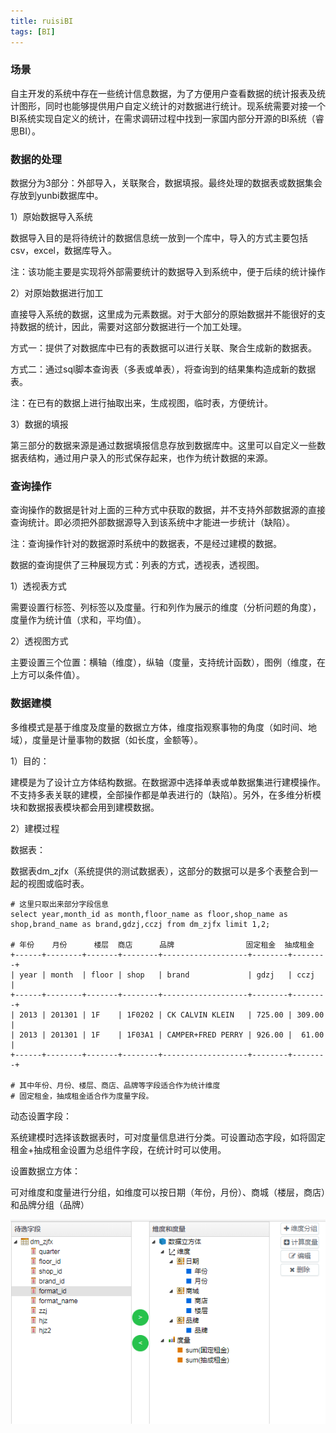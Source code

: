 ```yaml
---
title: ruisiBI
tags: [BI]
---
```


### 场景

自主开发的系统中存在一些统计信息数据，为了方便用户查看数据的统计报表及统计图形，同时也能够提供用户自定义统计的对数据进行统计。现系统需要对接一个BI系统实现自定义的统计，在需求调研过程中找到一家国内部分开源的BI系统（睿思BI）。

### 数据的处理

数据分为3部分：外部导入，关联聚合，数据填报。最终处理的数据表或数据集会存放到yunbi数据库中。

1）原始数据导入系统

数据导入目的是将待统计的数据信息统一放到一个库中，导入的方式主要包括csv，excel，数据库导入。

注：该功能主要是实现将外部需要统计的数据导入到系统中，便于后续的统计操作

2）对原始数据进行加工

直接导入系统的数据，这里成为元素数据。对于大部分的原始数据并不能很好的支持数据的统计，因此，需要对这部分数据进行一个加工处理。

方式一：提供了对数据库中已有的表数据可以进行关联、聚合生成新的数据表。

方式二：通过sql脚本查询表（多表或单表），将查询到的结果集构造成新的数据表。

注：在已有的数据上进行抽取出来，生成视图，临时表，方便统计。

3）数据的填报

第三部分的数据来源是通过数据填报信息存放到数据库中。这里可以自定义一些数据表结构，通过用户录入的形式保存起来，也作为统计数据的来源。

### 查询操作

查询操作的数据是针对上面的三种方式中获取的数据，并不支持外部数据源的直接查询统计。即必须把外部数据源导入到该系统中才能进一步统计（缺陷）。

注：查询操作针对的数据源时系统中的数据表，不是经过建模的数据。

数据的查询提供了三种展现方式：列表的方式，透视表，透视图。

1）透视表方式

需要设置行标签、列标签以及度量。行和列作为展示的维度（分析问题的角度），度量作为统计值（求和，平均值）。

2）透视图方式

主要设置三个位置：横轴（维度），纵轴（度量，支持统计函数），图例（维度，在上方可以条件值）。

### 数据建模

多维模式是基于维度及度量的数据立方体，维度指观察事物的角度（如时间、地域），度量是计量事物的数据（如长度，金额等）。

1）目的：

建模是为了设计立方体结构数据。在数据源中选择单表或单数据集进行建模操作。不支持多表关联的建模，全部操作都是单表进行的（缺陷）。另外，在多维分析模块和数据报表模块都会用到建模数据。

2）建模过程

数据表：

数据表dm_zjfx（系统提供的测试数据表），这部分的数据可以是多个表整合到一起的视图或临时表。

```
# 这里只取出来部分字段信息
select year,month_id as month,floor_name as floor,shop_name as shop,brand_name as brand,gdzj,cczj from dm_zjfx limit 1,2;

# 年份    月份      楼层  商店      品牌                固定租金  抽成租金
+------+--------+-------+--------+-------------------+--------+--------+
| year | month  | floor | shop   | brand             | gdzj   | cczj   |
+------+--------+-------+--------+-------------------+--------+--------+
| 2013 | 201301 | 1F    | 1F0202 | CK CALVIN KLEIN   | 725.00 | 309.00 |
| 2013 | 201301 | 1F    | 1F03A1 | CAMPER+FRED PERRY | 926.00 |  61.00 |
+------+--------+-------+--------+-------------------+--------+--------+

# 其中年份、月份、楼层、商店、品牌等字段适合作为统计维度
# 固定租金，抽成租金适合作为度量字段。
```

动态设置字段：

系统建模时选择该数据表时，可对度量信息进行分类。可设置动态字段，如将固定租金+抽成租金设置为总组件字段，在统计时可以使用。

设置数据立方体：

可对维度和度量进行分组，如维度可以按日期（年份，月份）、商城（楼层，商店）和品牌分组（品牌）

![](/images/BI/product/ruisiBI/buildmodel.png)